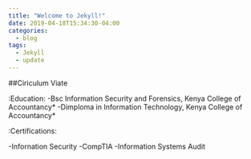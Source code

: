 ```yaml
---
title: "Welcome to Jekyll!"
date: 2019-04-18T15:34:30-04:00
categories:
  - blog
tags:
  - Jekyll
  - update
---
```


##Ciriculum Viate

:Education: 
-Bsc Information Security and Forensics, Kenya College of Accountancy*
-Dimploma in Information Technology, Kenya College of Accountancy*

:Certifications:

-Infornation Security
-CompTIA
-Information Systems Audit


